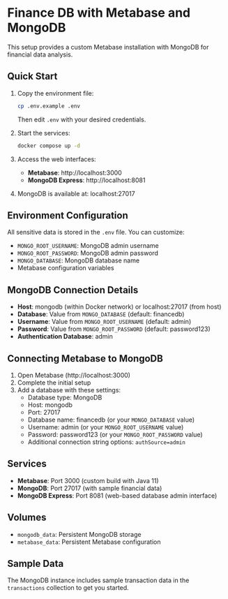 # Finance DB with Metabase and MongoDB

This setup provides a custom Metabase installation with MongoDB for financial data analysis.

## Quick Start

1. Copy the environment file:
   ```bash
   cp .env.example .env
   ```
   Then edit `.env` with your desired credentials.

2. Start the services:
   ```bash
   docker compose up -d
   ```

3. Access the web interfaces:
   - **Metabase**: http://localhost:3000
   - **MongoDB Express**: http://localhost:8081
4. MongoDB is available at: localhost:27017

## Environment Configuration

All sensitive data is stored in the `.env` file. You can customize:

- `MONGO_ROOT_USERNAME`: MongoDB admin username
- `MONGO_ROOT_PASSWORD`: MongoDB admin password  
- `MONGO_DATABASE`: MongoDB database name
- Metabase configuration variables

## MongoDB Connection Details

- **Host**: mongodb (within Docker network) or localhost:27017 (from host)
- **Database**: Value from `MONGO_DATABASE` (default: financedb)
- **Username**: Value from `MONGO_ROOT_USERNAME` (default: admin)
- **Password**: Value from `MONGO_ROOT_PASSWORD` (default: password123)
- **Authentication Database**: admin

## Connecting Metabase to MongoDB

1. Open Metabase (http://localhost:3000)
2. Complete the initial setup
3. Add a database with these settings:
   - Database type: MongoDB
   - Host: mongodb
   - Port: 27017
   - Database name: financedb (or your `MONGO_DATABASE` value)
   - Username: admin (or your `MONGO_ROOT_USERNAME` value)
   - Password: password123 (or your `MONGO_ROOT_PASSWORD` value)
   - Additional connection string options: `authSource=admin`

## Services

- **Metabase**: Port 3000 (custom build with Java 11)
- **MongoDB**: Port 27017 (with sample financial data)
- **MongoDB Express**: Port 8081 (web-based database admin interface)

## Volumes

- `mongodb_data`: Persistent MongoDB storage
- `metabase_data`: Persistent Metabase configuration

## Sample Data

The MongoDB instance includes sample transaction data in the `transactions` collection to get you started.